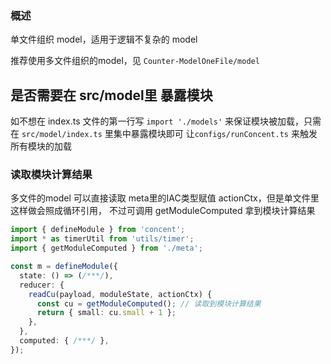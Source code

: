 
### 概述
单文件组织 model，适用于逻辑不复杂的 model

推荐使用多文件组织的model，见 `Counter-ModelOneFile/model`


## 是否需要在 src/model里 暴露模块
如不想在 index.ts 文件的第一行写 `import './models'` 来保证模块被加载，只需在 `src/model/index.ts` 里集中暴露模块即可
让`configs/runConcent.ts` 来触发所有模块的加载

### 读取模块计算结果
多文件的model 可以直接读取 meta里的IAC类型赋值 actionCtx，但是单文件里这样做会照成循环引用，
不过可调用 getModuleComputed 拿到模块计算结果
```ts
import { defineModule } from 'concent';
import * as timerUtil from 'utils/timer';
import { getModuleComputed } from './meta';

const m = defineModule({
  state: () => (/***/),
  reducer: {
    readCu(payload, moduleState, actionCtx) {
      const cu = getModuleComputed(); // 读取到模块计算结果
      return { small: cu.small + 1 };
    },
  },
  computed: { /***/ },
});
```
